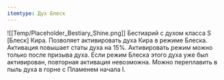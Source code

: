 ```yaml
---
itemtype: Дух Блеск
---
```

![[Temp/Placeholder_Bestiary_Shine.png]]
Бестиарий с духом класса S [Блеск] Кира. Позволяет активировать духа Кира в режиме Блеска. Активация повышает статы духа на 15%. Активировать режим можно только после призыва духа. Если режим Блеска этого духа уже был активирован, повторная активация невозможна. Можно переплавить в пыль духа в горне с Пламенем начала I.

